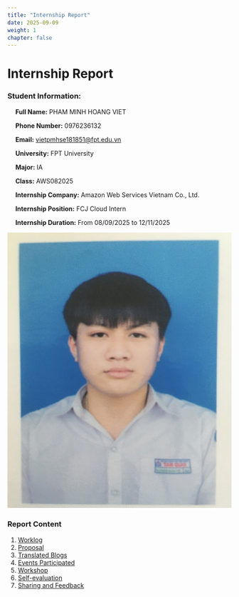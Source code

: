 ```yaml
---
title: "Internship Report"
date: 2025-09-09
weight: 1
chapter: false
---
```


    
# Internship Report


### Student Information:
&emsp; **Full Name:** PHAM MINH HOANG VIET

&emsp; **Phone Number:** 0976236132 

&emsp; **Email:** vietpmhse181851@fpt.edu.vn

&emsp; **University:** FPT University 

&emsp; **Major:** IA

&emsp; **Class:** AWS082025

&emsp; **Internship Company:** Amazon Web Services Vietnam Co., Ltd.

&emsp; **Internship Position:** FCJ Cloud Intern

&emsp; **Internship Duration:** From 08/09/2025 to 12/11/2025

![Your profile picture](/images/avatar.JPG)

### Report Content

1.  [Worklog](1-Worklog/)
2.  [Proposal](2-Proposal/)
3.  [Translated Blogs](3-BlogsTranslated/)
4.  [Events Participated](4-EventParticipated/)
5.  [Workshop](5-Workshop/)
6.  [Self-evaluation](6-Self-evaluation/)
7.  [Sharing and Feedback](7-Feedback/)
